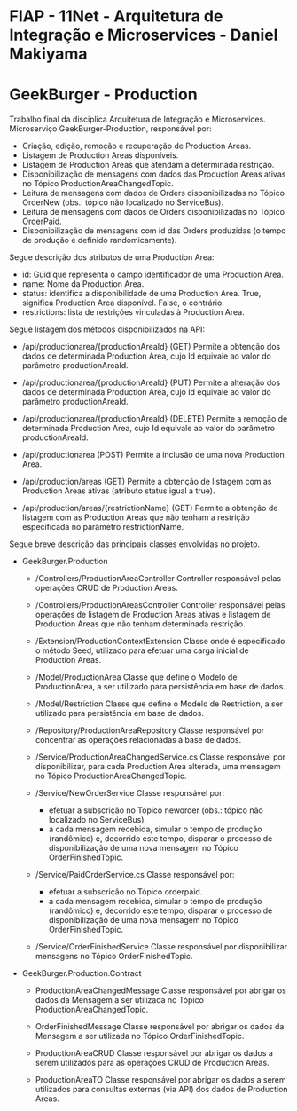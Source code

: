 # FIAP - 11Net - Arquitetura de Integração e Microservices - Daniel Makiyama
# GeekBurger - Production

Trabalho final da disciplica Arquitetura de Integração e Microservices.
Microserviço GeekBurger-Production, responsável por:

  - Criação, edição, remoção e recuperação de Production Areas.
  - Listagem de Production Areas disponíveis.
  - Listagem de Production Areas que atendam a determinada restrição.
  - Disponibilização de mensagens com dados das Production Areas ativas no Tópico ProductionAreaChangedTopic.
  - Leitura de mensagens com dados de Orders disponibilizadas no Tópico OrderNew (obs.: tópico não localizado no ServiceBus).
  - Leitura de mensagens com dados de Orders disponibilizadas no Tópico OrderPaid.
  - Disponibilização de mensagens com id das Orders produzidas (o tempo de produção é definido randomicamente).


Segue descrição dos atributos de uma Production Area:

  - id: Guid que representa o campo identificador de uma Production Area.
  - name: Nome da Production Area.
  - status: identifica a disponibilidade de uma Production Area. True, significa Production Area disponível. False, o contrário.
  - restrictions: lista de restrições vinculadas à Production Area.
  

Segue listagem dos métodos disponibilizados na API:

  - /api/productionarea/{productionAreaId} (GET)
    Permite a obtenção dos dados de determinada Production Area, cujo Id equivale ao valor do parâmetro productionAreaId.
  
  - /api/productionarea/{productionAreaId} (PUT)
    Permite a alteração dos dados de determinada Production Area, cujo Id equivale ao valor do parâmetro productionAreaId.
  
  - /api/productionarea/{productionAreaId} (DELETE)
    Permite a remoção de determinada Production Area, cujo Id equivale ao valor do parâmetro productionAreaId.
    
  - /api/productionarea (POST)
    Permite a inclusão de uma nova Production Area.
    
  - /api/production/areas (GET)
    Permite a obtenção de listagem com as Production Areas ativas (atributo status igual a true).
  
  - /api/production/areas/{restrictionName} (GET)
    Permite a obtenção de listagem com as Production Areas que não tenham a restrição especificada no parâmetro restrictionName.


Segue breve descrição das principais classes envolvidas no projeto.

- GeekBurger.Production

  - /Controllers/ProductionAreaController
    Controller responsável pelas operações CRUD de Production Areas.
    
  - /Controllers/ProductionAreasController
    Controller responsável pelas operações de listagem de Production Areas ativas e listagem de Production Areas que não tenham determinada restrição.
    
  - /Extension/ProductionContextExtension
    Classe onde é especificado o método Seed, utilizado para efetuar uma carga inicial de Production Areas.
    
  - /Model/ProductionArea
    Classe que define o Modelo de ProductionArea, a ser utilizado para persistência em base de dados.
    
  - /Model/Restriction
    Classe que define o Modelo de Restriction, a ser utilizado para persistência em base de dados.

  - /Repository/ProductionAreaRepository
    Classe responsável por concentrar as operações relacionadas à base de dados.
    
  - /Service/ProductionAreaChangedService.cs
    Classe responsável por disponibilizar, para cada Production Area alterada, uma mensagem no Tópico ProductionAreaChangedTopic.

  - /Service/NewOrderService
    Classe responsável por: 
      - efetuar a subscrição no Tópico neworder (obs.: tópico não localizado no ServiceBus).
      - a cada mensagem recebida, simular o tempo de produção (randômico) e, decorrido este tempo, disparar o processo de disponibilização de uma nova mensagem no Tópico OrderFinishedTopic.

  - /Service/PaidOrderService.cs
    Classe responsável por: 
      - efetuar a subscrição no Tópico orderpaid.
      - a cada mensagem recebida, simular o tempo de produção (randômico) e, decorrido este tempo, disparar o processo de disponibilização de uma nova mensagem no Tópico OrderFinishedTopic.

  - /Service/OrderFinishedService
    Classe responsável por disponibilizar mensagens no Tópico OrderFinishedTopic.
            


- GeekBurger.Production.Contract

  - ProductionAreaChangedMessage
    Classe responsável por abrigar os dados da Mensagem a ser utilizada no Tópico ProductionAreaChangedTopic.

  - OrderFinishedMessage
    Classe responsável por abrigar os dados da Mensagem a ser utilizada no Tópico OrderFinishedTopic.
  
  - ProductionAreaCRUD
    Classe responsável por abrigar os dados a serem utilizados para as operações CRUD de Production Areas.
    
  - ProductionAreaTO
    Classe responsável por abrigar os dados a serem utilizados para consultas externas (via API) dos dados de Production Areas.
    
    
    
    
